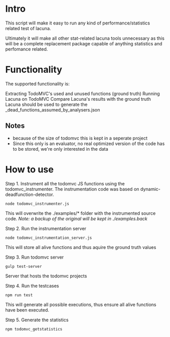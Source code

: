 # Intro
This script will make it easy to run any kind of performance/statistics 
related test of lacuna.

Ultimately it will make all other stat-related lacuna tools unnecessary as 
this will be a complete replacement package capable of anything statistics 
and perfomance related.

# Functionality
The supported functionality is:

Extracting TodoMVC's used and unused functions (ground truth)
Running Lacuna on TodoMVC
Compare Lacuna's results with the ground truth
Lacuna should be used to generate the
_dead_functions_assumed_by_analysers.json


## Notes 
- because of the size of todomvc this is kept in a seperate project
- Since this only is an evaluator, no real optimized version of the code has to 
be stored, we're only interested in the data

# How to use
Step 1.
Instrument all the todomvc JS functions using the todomvc_instrumenter.
The instrumentation code was based on dynamic-deadfunction-detector.

`node todomvc_instrumenter.js`

This will overwrite the ./examples/* folder with the instrumented source code.
_Note: a backup of the original will be kept in ./examples.back_


Step 2.
Run the instrumentation server

`node todomvc_instrumentation_server.js`

This will store all alive functions and thus aquire the ground truth values

Step 3.
Run todomvc server

`gulp test-server`

Server that hosts the todomvc projects

Step 4.
Run the testcases

`npm run test`

This will generate all possible executions, thus ensure all alive functions
have been executed.


Step 5.
Generate the statistics

`npm todomvc_getstatistics`
